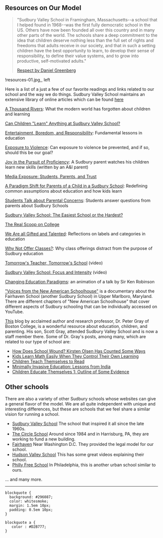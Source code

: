 Resources on Our Model
---

> "Sudbury Valley School in Framingham, Massachusetts--a school that I helped found in 1968--was the first fully democratic school in the US. Others have now been founded all over this country and in many other parts of the world. The schools share a deep commitment to the idea that children deserve nothing less than the full set of rights and freedoms that adults receive in our society, and that in such a setting children have the best opportunity to learn, to develop their sense of responsibility, to define their value systems, and to grow into productive, self-motivated adults." 
>
> [Respect by Daniel Greenberg](http://www.educationfutures.org/Respect.htm)




!resources-01.jpg,, left

Here is a list of a just a few of our favorite readings and links related to
our school and the way we do things. Sudbury Valley School maintains an
extensive library of online articles which can be found
[here](http://www.sudval.com/05_articles.html)

[A Thousand Rivers](http://schoolingtheworld.org/a-thousand-rivers/): What the
modern world has forgotten about children and learning

[Can Children "Learn" Anything at Sudbury Valley
School?](http://www.sudval.com/essays/122009.shtml)

[Entertainment, Boredom, and
Responsibility](http://www.sudval.org/essays/042008.shtml): Fundamental
lessons in education

[Exposure to Violence](http://www.sudval.org/essays/072011.shtml): Can
exposure to violence be prevented, and if so, should this be our goal?

[Joy in the Pursuit of Proficiency](http://www.unschoolingblog.com/?p=306): A
Sudbury parent watches his children learn new skills (written by an A&I
parent)

[Media Exposure: Students, Parents, and
Trust](http://www.sudval.org/essays/032013.shtml)

[A Paradigm Shift for Parents of a Child in a Sudbury
School](http://www.phillyfreeschool.org/wp-content/uploads/2011/05/ParadigmShift.pdf):
Redefining common assumptions about education and how kids learn

[Students Talk about Parental
Concerns](http://www.sudval.org/essays/032009.shtml): Students answer
questions from parents about Sudbury Schools

[Sudbury Valley School: The Easiest School or the
Hardest?](http://www.sudval.org/essays/072012.shtml)

[The Real Scoop on College](http://www.sudval.com/essays/042010.shtml)

[We Are all Gifted and Talented](http://www.sudval.org/essays/112011.shtml):
Reflections on labels and categories in education

[Why Not Offer Classes?](http://clearwaterschool.com/?page_id=574): Why class
offerings distract from the purpose of Sudbury education

[Tomorrow's Teacher, Tomorrow's
School](https://www.youtube.com/watch?v=awOAmTaZ4XI) (video)

[Sudbury Valley School: Focus and
Intensity](https://www.youtube.com/watch?v=NxPnvJE0V2E#t=47) (video)

[Changing Education Paradigms](https://www.youtube.com/watch?v=zDZFcDGpL4U):
an animation of a talk by Sir Ken Robinson

["Voices from the New American
Schoolhouse"](http://www.youtube.com/watch?v=B3boxHhrjj8&feature=bf_next&list=SP07664D50ED360355)
is a documentary about the Fairhaven School (another Sudbury School) in Upper
Marlboro, Maryland. There are different chapters of "New American Schoolhouse"
that cover different aspects of Sudbury schooling that can be individually
accessed on YouTube.

[This](http://www.psychologytoday.com/blog/freedom-learn) blog by acclaimed
author and research professor, Dr. Peter Gray of Boston College, is a
wonderful resource about education, children, and parenting. His son, Scott
Gray, attended Sudbury Valley School and is now a staff member there. Some of
Dr. Gray's posts, among many, which are related to our type of school are:

* [How Does School Wound? Kirsten Olsen Has Counted Some
 Ways](https://www.psychologytoday.com/blog/freedom-learn/201106/how-does-school-wound-kirsten-olson-has-counted-some-ways)
* [Kids Learn Math Easily When They Control Their Own
 Learning](https://www.psychologytoday.com/blog/freedom-learn/201004/kids-learn-math-easily-when-they-control-their-own-learning)
* [Children Teach Themselves to
 Read](http://www.psychologytoday.com/blog/freedom-learn/201002/children-teach-themselves-read)
* [Minimally Invasive Education: Lessons from
 India](https://www.psychologytoday.com/blog/freedom-learn/200901/minimally-invasive-education-lessons-india)
* [Children Educate Themselves 1: Outline of Some
 Evidence](https://www.psychologytoday.com/blog/freedom-learn/200807/children-educate-themselves-i-outline-some-the-evidence)

## Other schools

There are also a variety of other Sudbury schools whose websites can give a
general flavor of the model. We are all quite independent with unique and
interesting differences, but these are schools that we feel share a similar
vision for running a school. 

* [Sudbury Valley School]() The school that inspired it all since the late
  1960s. 
* [The Circle School]()  Around since 1984 and in Harrisburg, PA, they are  working to fund a new building. 
* [Fairhaven]() Near Washington D.C. They provided the legal model for our
  school.
* [Hudson Valley School]() This has some great videos explaining their school. 
* [Philly Free School]() In Philadelphia, this is another urban school similar
  to ours.

... and many more.

---

    blockquote {
      background: #296087;
      color: whitesmoke;
      margin: 1.5em 10px;
      padding: 0.5em 10px;
    }

    blockquote a {
       color : #D2B777;
    }
